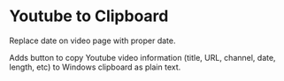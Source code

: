 # Youtube to Clipboard

Replace date on video page with proper date.

Adds button to copy Youtube video information (title, URL, channel, date, length, etc) to Windows clipboard as plain text.